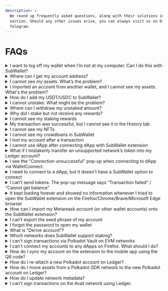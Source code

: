 ```yaml
---
description: >-
  We round up frequently asked questions, along with their solutions in this
  section. Should any other issues arise, you can always visit us on Discord and
  Telegram.
---
```


# FAQs

<details>

<summary>I want to log off my wallet when I’m not at my computer. Can I do this with SubWallet?</summary>

To keep the security of your assets while you are away, you can use the **lock function** of SubWallet. Please follow the instructions [here](getting-started/lock-and-unlock-your-wallet/).

</details>

<details>

<summary>Where can I get my account address?</summary>

Your account address should be visible under your account name. If you cannot see the address, you are likely in the "All accounts" mode. Since an address must go with a specific account, you would need to choose the exact account for which you want to get the address.

To choose an account, click on the account name to get to the account selection tab, select the specific account you want, and the address will be visible.&#x20;

![](../.gitbook/assets/image.png)

<img src="../.gitbook/assets/image (1951).png" alt="" data-size="original">

</details>

<details>

<summary>I cannot see my assets. What’s the problem?</summary>

You can change the endpoint/provider or add a new endpoint/provider by following the instructions [here](customize-endpoint-provider.md).

In case you have changed your provider but still cannot see the asset, you should restart the wallet or check again later. Some providers have slow processing speeds, and sometimes nodes can be unstable. If you need extra support, you can always visit us on [Discord](https://discord.gg/CvVewvApry) and [Telegram](https://t.me/subwallet).

</details>

<details>

<summary>I imported an account from another wallet, and I cannot see my assets. What's the problem?</summary>

Please make sure that you have activated the network on which you have the assets.

In some cases, if you import an account by seedphrase, problems can arise if the seedphrase of your original wallet is not compatible with SubWallet. Trust Wallet and Safepal are among the wallets that are not compatible with us. In this case, we suggest you create a new wallet account with SubWallet and transfer your assets from your original wallet to this new account.&#x20;

To create a new wallet account with SubWallet, please follow the instructions [here](https://docs.subwallet.app/user-guide/create-an-account).&#x20;

To receive assets with a SubWallet account, please follow the instructions [here](receive-and-transfer-assets/receive-tokens-and-nfts.md).

If you need further information, feel free to reach out to us via [Discord](https://discord.gg/CvVewvApry) and [Telegram](https://t.me/subwallet).

</details>

<details>

<summary>How do I add my USDT/USDC to SubWallet?</summary>

Before adding your USDT/USDC, you should select the correct network corresponding to your USDT/USDC in SubWallet.

With **USDT**, SubWallet currently supports a list of the networks below.

* Acala
* Astar
* Astar - EVM
* Bifrost Polkadot
* Calamari
* Parallel
* Hydration
* Interlay
* Kintsugi
* Pendulum
* Polkadot Asset Hub (Statemint)
* Moonbeam
* Kusama Asset Hub (Statemint)
* Shiden - EVM
* Equilibrium
* Binance Smart Chain
* Ethereum
* Polygon
* Arbitrum One
* Optimism
* Viction
* Hydration Rococo

With **USDC**, we support a list of the below networks.

* Calamari
* Moonbeam
* Moonriver
* Astar - EVM
* Shiden - EVM
* Binance Smart Chain
* Ethereum
* Polygon
* Arbitrum One
* Optimism
* Viction
* Polkadot Asset Hub (Statemint)
* Hydration
* Acala
* Interlay
* Centrifuge
* Ethereum Goerli
* Ethereum Sepolia

</details>

<details>

<summary>I cannot unstake. What might be the problem?</summary>

The unstake feature can be unavailable if you haven't yet withdrawn the amount you have unstaked earlier. Please claim/withdraw the assets you have unstaked before, and you can continue unstaking.

</details>

<details>

<summary>Where can I withdraw my unstaked amount?</summary>

Before withdrawing your unstaked assets, please make sure that you are **NOT** in "All accounts" mode, since this is a read-only mode. Then please follow the instructions for unstaking & withdrawing [here](manage-staking/).&#x20;

</details>

<details>

<summary>Why did I stake but not receive any rewards?</summary>

There are several reasons why you cannot see/receive staking rewards.

1. You might want to double-check the pool/validator you staked in.&#x20;

With **Nomination pool**, you will not be rewarded if your selected pool appears in "**Not earning**" status. This occurs when either you choose a pool with a Not earning status from the start or your selected pool is inactive.

An example of a "_Not earning" nomination pool_ would look like this.

<img src="../.gitbook/assets/image (1940).png" alt="" data-size="original">

With **Direct nomination**, you can go to the [Staking tab on the Subscan website](https://polkadot.subscan.io/validator) to check whether your chosen validator is active. Here, we attached a link to the Staking tab on the Polkadot network for your example.

<img src="../.gitbook/assets/image (1941).png" alt="" data-size="original">

2. Your chosen pool/validator might be slashing. If you were actively nominating that pool/validator when the slash occurred, your stake would get slashed too.
3. If you unstake your chosen pool/validator midway, the staking status will change to unbond, and you will not receive any rewards.
4. You might not see your staking rewards due to UI bugs, even if you actually received them. In this case, please contact us via [Discord](https://discord.gg/CvVewvApry) and [Telegram](https://t.me/subwallet) for support.

</details>

<details>

<summary>I cannot see my staking rewards</summary>

For some networks, there have not been any data indexers to track real-time information about your staking rewards. However, you can observe your balance to know whether or not your staking is paying off. A slight increase in your total balance would be a sign of staking rewards.&#x20;

If you stake with a validator, your staking rewards will be automatically claimed in your wallet. Below are the instructions for checking your rewards in the Rewards History tab.

<img src="../.gitbook/assets/image (1932).png" alt="" data-size="original">

<img src="../.gitbook/assets/image (1918).png" alt="" data-size="original">

<img src="../.gitbook/assets/image (1919).png" alt="" data-size="original">

</details>

<details>

<summary>My transaction was successful, but I cannot see it in the History tab</summary>

In this case, you might want to select the network corresponding to the transactions you made on that network.&#x20;

**Step 1: Check your account**&#x20;

In order to change your account, you can click on the account name to get to the account management screen.&#x20;

<img src="../.gitbook/assets/image (1957).png" alt="" data-size="original">

SubWallet supports two types of accounts: EVM and Polkadot-SDK. We choose a _Polkadot-SDK account_ for this example.

<img src="../.gitbook/assets/image (1958).png" alt="" data-size="original">

**Step 2: Check your network**

Click on the network name to get to the network selection tab.

<img src="../.gitbook/assets/image (1959).png" alt="" data-size="original">

A list of networks will appear for you to choose from. We choose the _Polkadot network_ for this example.

<img src="../.gitbook/assets/image (1960).png" alt="" data-size="original">

</details>

<details>

<summary>I cannot see my NFTs</summary>

:information\_source: While SubWallet covers many standard NFTs and Tokens, some may not be supported automatically. If yours are among these, please reach out to us on [Discord](https://discord.gg/CvVewvApry) or [Telegram](https://t.me/subwallet) for assistance.

If you don't see your NFTs and tokens, you can manually import them into SubWallet.

<img src="../.gitbook/assets/image (1944).png" alt="" data-size="original">

<img src="../.gitbook/assets/image (1945).png" alt="" data-size="original">

In case you have imported your NFTs into SubWallet, it might take some time for the wallet to display them. Please wait for a while and check again later.&#x20;

</details>

<details>

<summary>I cannot see my crowdloans in SubWallet</summary>

At the moment, if you participate in crowdloans via third parties, such as [Bifrost Finance](https://bifrost.finance/) and [Parallel Finance](https://parallel.fi/), your crowdloans will not be visible in SubWallet.

</details>

<details>

<summary>I lost my account after a transaction</summary>

Before signing a transaction, please make sure that the remaining balance in your account after that transaction is above the existential deposit amount. More information on existential balance can be found [here](https://support.polkadot.network/support/solutions/articles/65000168651-what-is-the-existential-deposit-).

</details>

<details>

<summary>I cannot use dApp after connecting dApp with SubWallet extension</summary>

This issue can happen if you have multiple extension wallets with your browser. Extension wallets can cause conflict among each other.

We suggest you disable other extension wallets and reconnect SubWallet. If that also does not work, please reach out to us via [Discord](https://discord.gg/CvVewvApry) and [Telegram](https://t.me/subwallet).&#x20;

</details>

<details>

<summary>What if I mistakenly transfer an unsupported network’s token into my Ledger account?</summary>

:information\_source: _**Which situation does this user guide refer to?**_

When a user attaches a Ledger account to any hot wallet and chooses to connect a Substrate network (aka Polkadot SDK network such as Polkadot, Kusama, etc.), all the actions users can execute are only limited to the chosen network. For example, if a user chooses to connect Polkadot network, this user can only see the balance of DOT and make transactions on the Polkadot network.\
\
For some reason, users can mistakenly send different tokens to the chosen Substrate network. To illustrate, when a user sends his/her CFG tokens to his/her Ledger account on the Polkadot network, these tokens can not be displayed, and as a result, they can not be used for any kind of transaction, either. (Including token transfer, staking, etc)\
\
In this FAQ, we will demonstrate the case where CFG is mistakenly transferred to a Ledger account currently on Polkadot and How you can withdraw it using our tool.&#x20;

:information\_source: _**Note**_: This method also applies to the following networks: Acala, Ajuna Network, Aleph Zero, Astar, Bifrost (Polkadot), Bifrost (Kusama), Centrifuge, Composable Finance, Darwinia2, Dock, Edgeware, Equilibrium, Genshiro, HydraDX, Interlay, Karura, Khala, Kusama, Nodle, OriginTrail, Parallel, Pendulum, Phala, Picasso, Polkadex, Polkadot, Polymesh Mainnet, QUARTZ by UNIQUE, AssetHub (Polkadot), AssetHub (Kusama), Ternoa, Unique Network, Zeitgeist, and SORA.

**Step 1: Download the tool from this** [**link**](https://github.com/Koniverse/Ledger-Account-Recovery-Tool/releases)

<img src="../.gitbook/assets/image (1920).png" alt="" data-size="original">

**Step 2: Turn off your internet connection**

**Step 3: Extract the folder from the downloaded zip file and open index.html**

<img src="../.gitbook/assets/image (1961).png" alt="" data-size="original">

<img src="../.gitbook/assets/image (1962).png" alt="" data-size="original">

**Step 4: Open the file in a browser**

We use _Chrome_ for this example.

<img src="../.gitbook/assets/image (1926).png" alt="" data-size="original">

**Step 5: Select the network of the Ledger account, enter the seed phrase, and account address**

<img src="../.gitbook/assets/image (1927).png" alt="" data-size="original">

**Step 6: Click Export JSON file, and create a strong password to protect the JSON file**

<img src="../.gitbook/assets/Untitled.png" alt="" data-size="original">

<img src="../.gitbook/assets/image (1928).png" alt="" data-size="original">

**Step 7: Import the JSON file into SubWallet and recover the funds by sending all tokens to another account**

You can see how to import the JSON file into SubWallet [here](account-management/import-and-restore-an-account.md).

<img src="../.gitbook/assets/image (1929).png" alt="" data-size="original">

The imported account will have the name "Ledger Recovery".

<img src="../.gitbook/assets/image (1931).png" alt="" data-size="original">

Then, you send all your tokens to another account. You can follow the instructions [here](receive-and-transfer-assets/transfer-tokens/) to transfer all your assets to another account.

That's how you can recover the tokens you mistakenly transferred to an unsupported network in your Ledger account. Should any issues arise, please reach out to us via [Discord](https://discord.gg/CvVewvApry) and [Telegram](https://t.me/subwallet).&#x20;

</details>

<details>

<summary>I see the "Connection unsuccessful" pop-up when connecting to dApp via WalletConnect.</summary>

In this case, please try re-connecting WalletConnect again using 1 of the 2 options below:

#### **Option 1: Get the latest connection on WalletConnect and re-connect**

**Step 1**: Open the dApp you want to connect and choose “**WalletConnect**”.

_Here, we are using Galxe as an example._

<img src="../.gitbook/assets/Screenshot_48.png" alt="" data-size="original">

**Step 2**: Get the latest connection from the WalletConnect pop-up by selecting your preferred way to connect.

:information\_source: Here, there will be 2 ways to connect your wallet:

* Save the QR code and use it to connect.
* Copy the URI link by clicking the copy icon and use it to connect.

<img src="../.gitbook/assets/Screenshot_49.png" alt="" data-size="original">

**Step 3**: Open the SubWallet extension, go to Settings, choose WalletConnect, then select “**New Connection**”.

#### **Option 2: Check the VPN connection and repeat the process as in Option 1**

:information\_source: WalletConnect connection access can be restricted/blocked in some countries, as stated in Section (C) of [WalletConnect's Terms of Service](https://walletconnect.com/terms). As a result, before connecting dApp via WalletConnect, please ensure the VPN connection is not connected to the servers of these countries.

Once done, you can repeat the process as in Option 1.

</details>

<details>

<summary>I need to connect to a dApp, but it doesn't have a SubWallet option to connect</summary>

To connect to a dApp that does not have a SubWallet wallet option, you can connect via WalletConnect using this [guide](https://docs.subwallet.app/main/extension-user-guide/connect-dapps-and-manage-website-access/connect-dapp-with-walletconnect).

If there is no WalletConnect option, please suggest it to us so we can work on integrating it as soon as possible.

</details>

<details>

<summary>I can’t send tokens. The pop-up message says “Transaction failed” / “Cannot get balance”</summary>

When you receive these messages, please do the following:

**Step 1**: On the SubWallet homepage, click on the list item at the upper left corner to get to the Settings section.

<img src="../.gitbook/assets/Screenshot_50.png" alt="" data-size="original">

**Step 2**: In the Settings section, choose "Manage networks".

<img src="../.gitbook/assets/Screenshot_51.png" alt="" data-size="original">

**Step 3**: Search for the network that supports your token to check the network connection.&#x20;

If the connect icon is yellow/grey → You need to turn off the network and enable it back or [change to another provider](customize-endpoint-provider.md) to restore the network connection.&#x20;

If it still doesn't work (due to all the RPCs not working at that moment), please come back another time and try again.

</details>

<details>

<summary>It kept loading forever and showed no information whenever I tried to open the SubWallet extension on the Firefox/Chrome/Brave/Microsoft Edge browser</summary>

#### If you haven't enabled WebGL yet&#x20;

The reason it happened is that you have not yet enabled the configuration to display WebGL images (3D images) in the browser.

To enable configuration in Firefox/Chrome/Microsoft Edge, please follow the instructions [here](https://help.constructiononline.com/en/scheduling-webgl-and-hardware-acceleration).

#### If you have enabled WebGL beforehand

In this case, you will need to clear the extension's database.&#x20;

:warning:  **Please note that by doing this, some account-related data may be lost, **<mark style="background-color:yellow;">**but the seed phrase will not be affected.**</mark>** This includes:**

* **Custom networks/tokens added**
* **Networks that are manually turned on/off**
* **Transaction history of networks that don't have indexers.**

Please follow the instructions below if you are using Chrome/MS Edge/Brave browser:

**Step 1**: Open the SubWallet extension, right-click on the extension screen, and click "**Inspect**".

<img src="../.gitbook/assets/Screenshot_12 (2).png" alt="" data-size="original">

**Step 2**: The browser's DevTools window will appear. Select the "**Application**" tab to open the Application panel.

<img src="../.gitbook/assets/Screenshot_13 (2).png" alt="" data-size="original">

**Step 3**: In the tab, expand the IndexDB menu, then select the "**SubWalletDB\_v2**" database.

<img src="../.gitbook/assets/Screenshot_14 (2).png" alt="" data-size="original"><img src="../.gitbook/assets/Screenshot_15 (2).png" alt="" data-size="original">

Once done, choose "**Delete database**", then click "**OK**" to confirm the request and then close the window.

<img src="../.gitbook/assets/Screenshot_16 (2) (1).png" alt="" data-size="original"><img src="../.gitbook/assets/Screenshot_17 (1) (1).png" alt="" data-size="original">

**Step 4**: Click on the 3-dot icon at the top right of the screen, then select "**Extension**" and click "**Manage extension**" to open the Extension panel.

<img src="../.gitbook/assets/Screenshot_18 (2).png" alt="" data-size="original"><img src="../.gitbook/assets/Screenshot_19 (2).png" alt="" data-size="original">

**Step 5**: Find the SubWallet extension in the extension list, then **turn off and on** the toggle.

<img src="../.gitbook/assets/Screenshot_20 (1).png" alt="" data-size="original">

**Step 6**: You have successfully cleared the extension data. Now, you can use the extension normally.

</details>

<details>

<summary>How can I import my Metamask account (or other wallet accounts) onto the SubWallet extension?</summary>

SubWallet offers a variety of options for importing accounts from other wallets to SubWallet.

You can import a Metamask account onto the SubWallet extension using the [Import by private key](https://docs.subwallet.app/main/extension-user-guide/account-management/import-and-restore-an-account#import-by-private-key-currently-supported-with-evm-account) option, in which the private key is exported from the account.

In addition, SubWallet also supports the following methods:

* [Import by seed phrase](https://docs.subwallet.app/main/extension-user-guide/account-management/import-and-restore-an-account#import-from-seed-phrase) (if you have a seed phrase)
* [Import by JSON file](https://docs.subwallet.app/main/extension-user-guide/account-management/import-and-restore-an-account#import-from-polkadot-js-import-by-json-file)
* [Import by QR code](https://docs.subwallet.app/main/extension-user-guide/account-management/import-and-restore-an-account#import-by-qr-code).

</details>

<details>

<summary>I can’t export the seed phrase of my account</summary>

The “**Export seed phrase**” feature is only available for accounts:

* Imported onto the SubWallet extension by seed phrase after the release of [version v1.0.3](https://github.com/Koniverse/SubWallet-Extension/releases/tag/v1.0.3) **OR**
* Created on the SubWallet extension after the release of [version v1.0.3](https://github.com/Koniverse/SubWallet-Extension/releases/tag/v1.0.3).

</details>

<details>

<summary>I forgot the password to open my wallet</summary>

SubWallet does not store any copy of your password. If you don't remember your password, you will need to reset your wallet by re-importing your account.

To reset your wallet, please follow the instructions [here](https://docs.subwallet.app/main/extension-user-guide/getting-started/create-a-master-password/forgot-master-password).

</details>

<details>

<summary>What is “Derive account”?</summary>

“**Derive account**” is a feature allowing you to create a new account from an original one. With one seed phrase, you can create many different accounts to use.

* Derivative accounts have the exact seed phrase and different paths.
* You can use a derivative account as the original account to make transactions.

</details>

<details>

<summary>Which networks does SubWallet support staking?</summary>

Subwallet lets you easily stake your tokens and receive staking rewards by directly nominating validators or joining a nomination pool.

**With the direct nomination staking option, SubWallet is currently supporting the following networks:**

* Polkadot
* Kusama
* Aleph Zero
* Avail
* Vara
* Calamari
* Turing
* Polkadex
* Amplitude
* Bifrost Kusama
* Bifrost Polkadot
* Edgeware
* Ternoa
* Pendulum
* Creditcoin Mainnet
* Kilt
* Astar
* Shiden
* Shibuya
* Moonbeam
* Moonriver

**With the nomination pool staking option, SubWallet is currently supporting the following networks:**

* Polkadot
* Kusama
* Aleph Zero
* Avail
* Vara

</details>

<details>

<summary>I can't sign transactions via Polkadot Vault on EVM networks</summary>

This is due to the latest update of the Polkadot Vault app, in which Polkadot Vault no longer supports signing transactions for the EVM networks (Moonbeam, Moonriver, Moonbase).

If you have assets on these networks on Polkadot Vault, please follow the steps below to transfer them out of your Polkadot Vault account:

_In this example, we want to transfer GLMR on Moonbeam out of the account._

**Step 1**: On the homepage, click on the Moonbeam Key Set.

<img src="../.gitbook/assets/Screenshot_33.png" alt="" data-size="original">

**Step 2**: Click on the 3-dot icon at the top right of the screen and select the "**Share Private Key**" option.

<img src="../.gitbook/assets/Screenshot_34.png" alt="" data-size="original">

<img src="../.gitbook/assets/Screenshot_41.png" alt="" data-size="original">

**Step 3**: Enter your passcode to authorize the action, then choose the "**Export Private Key**" button.

<img src="../.gitbook/assets/image (1967).png" alt="" data-size="original">

<img src="../.gitbook/assets/Screenshot_35.png" alt="" data-size="original">

The "**Export Private Key**" screen will pop up with the QR code of your private key. Screenshot and keep it in a safe place.

<img src="../.gitbook/assets/image (1968).png" alt="" data-size="original">

**Step 4**: Open the SubWallet extension. On the SubWallet homepage, click on the account name at the top left of the screen to get to the account list.

<img src="../.gitbook/assets/Screenshot_63 (1).png" alt="" data-size="original">

**Step 5**: Click the "**Import**" icon at the bottom of the account list.

<img src="../.gitbook/assets/Screenshot_64.png" alt="" data-size="original">

**Step 6**: Choose the "**Import by QR code**" option.

<img src="../.gitbook/assets/Screenshot_65.png" alt="" data-size="original">

**Step 7**: Click the "**Scan the QR code**" button.

<img src="../.gitbook/assets/Screenshot_66.png" alt="" data-size="original">

**Step 8**: If you have not previously granted camera access to SubWallet, please click "**OK**" to allow.

Then, put your phone (with the QR code of your private key taken in **Step 3**) close to the screen to scan it with SubWallet.

<img src="../.gitbook/assets/Screenshot_67.png" alt="" data-size="original">

**Step 9**: After successfully importing the account, you will be directed to the homepage. You can now transfer your GLMR to another account using the guide [here](https://docs.subwallet.app/main/extension-user-guide/receive-and-transfer-assets/transfer-tokens).

</details>

<details>

<summary>I can't connect my accounts to any dApps on Firefox. What should I do?</summary>

:warning: The information will be available soon.

</details>

<details>

<summary>How do I sync my account on the extension to the mobile app using the QR code?</summary>

You can easily sync your account on mobile to the extension by exporting your account's QR code. If you have multiple accounts, repeat the instructions below for each account.

**Step 1:** Export your account's QR code by following this [guide](https://docs.subwallet.app/main/extension-user-guide/account-management/export-and-backup-accounts#export-and-backup-an-account). Please note that in Step 4 of the guide, select "**Export QR code**" only.

You can either screenshot it or keep the export screen.

<img src="../.gitbook/assets/Screenshot_271 (1).png" alt="" data-size="original">

**Step 2**: Import your newly exported account onto the mobile app by following this [guide](https://docs.subwallet.app/main/mobile-app-user-guide/account-management/import-restore-an-account#import-by-qr-code).

:information\_source: You can also export all your accounts on the extension using this [guide](https://docs.subwallet.app/main/extension-user-guide/account-management/export-and-backup-accounts#export-multiple-accounts) and import them onto the mobile app by [importing the JSON file](https://docs.subwallet.app/main/mobile-app-user-guide/account-management/export-and-backup-accounts#export-multiple-accounts).

:information\_source: This is the quickest way to sync your accounts on the extension to mobile, but transferring the JSON file from the computer/PC to your mobile will require some time.

If you have not yet installed the SubWallet mobile, you can do so by following this [guide](https://docs.subwallet.app/main/mobile-app-user-guide/getting-started/install-subwallet-mobile).

</details>

<details>

<summary>How do I re-attach a new Polkadot account on Ledger?</summary>

If you have previously created a Polkadot account with Ledger, you'll need to re-attach that account by selecting the "**Polkadot (new)**" network when connecting your Ledger to the SubWallet extension.&#x20;

The new Polkadot app version will become the main app for all substrate-based networks in the future.

:information\_source: The new Polkadot app will enable your Ledger device to sign transactions on **all Substrate-based networks** without facing app disruptions due to runtime upgrades.&#x20;

:information\_source: In contrast, the old Polkadot app only allows your Ledger to sign transactions **on the Polkadot network**.

To re-attach a new Polkadot account, please follow the instructions below:

**Step 1**: Have your Ledger device ready & connected to your computer. Choose the **Polkadot** app on your Ledger.

<img src="../.gitbook/assets/IMG_0015 (1).jpg" alt="" data-size="original">

**Step 2**: Update the **Polkadot** app in your Ledger to the latest version.

**Step 3**: Connect your Ledger using this [guide](https://docs.subwallet.app/main/extension-user-guide/account-management/connect-ledger-device). Please note that in Step 4 of the guide, you need to select "**Polkadot (new)**" to match the Polkadot app on your Ledger.

<img src="../.gitbook/assets/Screenshot_317.png" alt="" data-size="original">

**Step 4**: You have successfully re-attached the new Polkadot account!

<img src="../.gitbook/assets/Screenshot_319.png" alt="" data-size="original"><img src="../.gitbook/assets/Screenshot_320.png" alt="" data-size="original">

</details>

<details>

<summary>How do I move assets from a Polkadot-SDK network to the new Polkadot account on Ledger?</summary>

:information\_source: You'll only need to do this action if your assets **are not** on the 2 networks:&#x20;

* Polkadot (displayed as "**Polkadot**" in your Ledger)
* Polkadot Asset Hub (displayed as "**Statemint**" in your Ledger).

**Step 1**: Connect your Ledger device to the SubWallet extension following this [guide](https://docs.subwallet.app/main/extension-user-guide/account-management/connect-ledger-device). Please note that in Step 4 of the guide, you need to select a Substrate network that is not from the 2 networks mentioned above.

_In this example, we will transfer the funds from the Ledger Kusama account to the new Polkadot account. Select "**Kusama**" and click "**Connect Ledger device**"._

<img src="../.gitbook/assets/Screenshot_321.png" alt="" data-size="original">

**Step 2**: Transfer your assets in that network to the new Polkadot account using this [guide](https://docs.subwallet.app/main/extension-user-guide/receive-and-transfer-assets/transfer-tokens/cross-chain-transfer). Make sure you already have the network address of your new Polkadot account to paste into the _Send to_ field.

:information\_source: If you see the pop-up message "**Network's metadata out of date**", consider updating the network metadata to its latest spec to continue with the transaction. Check out this [guide](faqs.md#how-do-i-update-network-metadata) if you want to update the network metadata.

:information\_source: You will need to use the **Polkadot Migration** app to sign the transaction.

<img src="../.gitbook/assets/Screenshot_322 (1).png" alt="" data-size="original"><img src="../.gitbook/assets/Screenshot_336.png" alt="" data-size="original">

:warning: If you have funds being staked on the network, please unlock them by unstaking them first, then withdraw. After that, you can transfer the funds to your new Polkadot account.

</details>

<details>

<summary>How do I update network metadata?</summary>

To update network metadata on Ledger, you can choose one of the following options:

#### Option 1: Turn off and on the network on the SubWallet extension using this [guide](https://docs.subwallet.app/main/extension-user-guide/customize-your-networks), or reload the extension.

#### Option 2: Update the network metadata using the Polkadot.js app

Please follow the instructions below. In this instruction, we will update the Kusama metadata on the new Polkadot account.

**Step 1:** Head to [the Polkadot.js app site](https://polkadot.js.org/apps/#/accounts) and connect your new Polkadot account.

<img src="../.gitbook/assets/Screenshot_324.png" alt="" data-size="original">

**Step 2**: Click on the Polkadot button at the top left of the screen to switch to the Kusama network.

<img src="../.gitbook/assets/Screenshot_327.png" alt="" data-size="original">

<img src="../.gitbook/assets/Screenshot_328.png" alt="" data-size="original">

Choose your preferred provider and then click "**Switch**".

<img src="../.gitbook/assets/Screenshot_330.png" alt="" data-size="original">

**Step 3**: Once done, click "**Settings**" on the taskbar and select the "**Metadata**" tab.

<img src="../.gitbook/assets/Screenshot_331.png" alt="" data-size="original">

<img src="../.gitbook/assets/Screenshot_332.png" alt="" data-size="original">

In the Metadata tab, choose "**Update metadata**" to update the Kusama metadata.

<img src="../.gitbook/assets/Screenshot_333.png" alt="" data-size="original">

**Step 4**: The SubWallet extension pop-up will appear, asking you to approve this update. Click "**Approve**" to proceed.

<img src="../.gitbook/assets/Screenshot_334.png" alt="" data-size="original">

</details>

<details>

<summary>I can't sign transactions on the Avail network using Ledger.</summary>

:information\_source: SubWallet has integrated the Avail Ledger app on version v1.2.22 to fix this issue. Update your extension to this version or the later one before you start doing this.

:warning: If you are using the SubWallet extension on Firefox, you will need to export and import your accounts to another browser (Brave, Chrome recommended). The SubWallet extension on Firefox cannot be updated at the moment due to compatibility issues with Manifest V3, which means you won't be able to transfer/withdraw any tokens, including AVAIL.&#x20;

In order to sign transactions on the Avail network using Ledger, follow this [guide](account-management/connect-ledger-device.md#connect-via-legacy-ledger-apps). Please note that you need to **select and open the Avail app** in your Ledger (not the Polkadot app) and **choose the Avail option** in the dropdown list when connecting your Ledger to SubWallet.&#x20;

<img src="../.gitbook/assets/2.jpg" alt="" data-size="original">![](<../.gitbook/assets/1 (1).jpg>)

<img src="../.gitbook/assets/Screenshot_101.png" alt="" data-size="original">![](../.gitbook/assets/Screenshot\_102.png)

Once connected, you'll be able to make AVAIL-related transactions on Ledger.

:warning: **If you've previously used the Polkadot app to claim AVAIL, the problem will still remain**. The Avail network is not compatible with the Polkadot app on Ledger; therefore, your AVAIL tokens are trapped. In this case, the only way is to use the [Ledger Account Recovery Tool](https://github.com/Koniverse/Ledger-Account-Recovery-Tool) to be able to transfer your AVAIL out of your Ledger Polkadot account. Detailed instructions on migrating your assets using this tool can be found [here](faqs.md#what-if-i-mistakenly-transfer-an-unsupported-networks-token-into-my-ledger-account).

:warning: **Using the tool exposes your seed phrase; you are recommended to create new and move assets. Use it at your own risk!**

</details>
